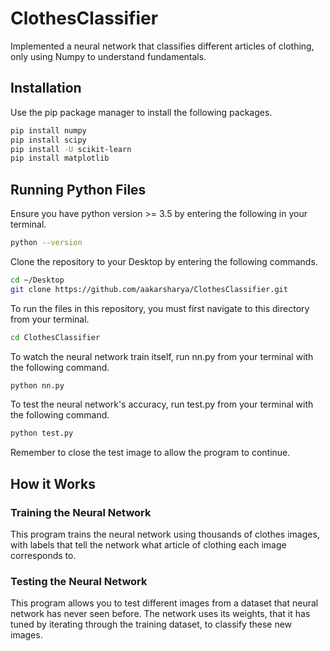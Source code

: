 # ClothesClassifier
Implemented a neural network that classifies different articles of clothing, only using Numpy to understand fundamentals.

## Installation
Use the pip package manager to install the following packages.
```bash
pip install numpy
pip install scipy
pip install -U scikit-learn
pip install matplotlib
```

## Running Python Files
Ensure you have python version >= 3.5 by entering the following in your terminal.
```bash
python --version
```
Clone the repository to your Desktop by entering the following commands.
```bash
cd ~/Desktop
git clone https://github.com/aakarsharya/ClothesClassifier.git
```
To run the files in this repository, you must first navigate to this directory from your terminal.
```bash
cd ClothesClassifier
```
To watch the neural network train itself, run nn.py from your terminal with the following command.
```bash
python nn.py
```
To test the neural network's accuracy, run test.py from your terminal with the following command.
```bash
python test.py
```
Remember to close the test image to allow the program to continue.

## How it Works
### Training the Neural Network
This program trains the neural network using thousands of clothes images, with labels that tell the network what article of clothing each image corresponds to. 

### Testing the Neural Network
This program allows you to test different images from a dataset that neural network has never seen before. The network uses its weights, that it has tuned by iterating through the training dataset, to classify these new images.